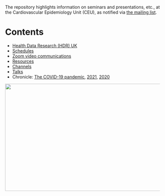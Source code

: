The repository highlights information on seminars and presentations, etc., at the Cardiovascular Epidemiology Unit (CEU), as notified via <a href="mailto:phpc-ceu-group@medschl.cam.ac.uk">the mailing list</a>.

# Contents

* [Health Data Research (HDR) UK](HDR.md)
* [Schedules](schedules.md)
* [Zoom video communications](zoom.md)
* [Resources](resources.md)
* [Channels](channels.md)
* [Talks](talks.md)
* Chronicle: [The COVID-19 pandemic](COVID-19.md), [2021](2021.md), [2020](2020.md)

<a href="http://phdcomics.com/comics/archive.php?comicid=719"> <img src="http://phdcomics.com/comics/archive/phd060406s.gif" width="860" height="350" align="right"> </a>
